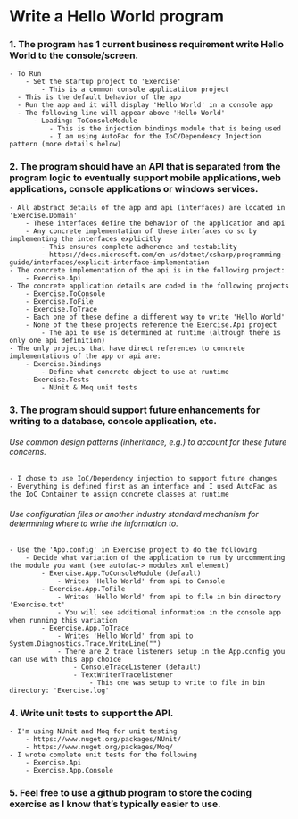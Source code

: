 
# Write a Hello World program

### 1. The program has 1 current business requirement write Hello World to the console/screen.
	
	- To Run
		- Set the startup project to 'Exercise'
			- This is a common console applicatiton project 
      - This is the default behavior of the app 
      - Run the app and it will display 'Hello World' in a console app
      - The following line will appear above 'Hello World'
          - Loading: ToConsoleModule
              - This is the injection bindings module that is being used
              - I am using AutoFac for the IoC/Dependency Injection pattern (more details below)

### 2. The program should have an API that is separated from the program logic to eventually support mobile applications, web applications, console applications or windows services.
	
	- All abstract details of the app and api (interfaces) are located in 'Exercise.Domain'
		- These interfaces define the behavior of the application and api
		- Any concrete implementation of these interfaces do so by implementing the interfaces explicitly
			- This ensures complete adherence and testability 
			- https://docs.microsoft.com/en-us/dotnet/csharp/programming-guide/interfaces/explicit-interface-implementation
	- The concrete implementation of the api is in the following project:
		- Exercise.Api
	- The concrete application details are coded in the following projects
		- Exercise.ToConsole	 
		- Exercise.ToFile
		- Exercise.ToTrace
		- Each one of these define a different way to write 'Hello World'
		- None of the these projects reference the Exercise.Api project
			- The api to use is determined at runtime (although there is only one api definition) 
	- The only projects that have direct references to concrete implementations of the app or api are:
		- Exercise.Bindings
			- Define what concrete object to use at runtime
		- Exercise.Tests
			- NUnit & Moq unit tests
    


### 3. The program should support future enhancements for writing to a database, console application, etc.

###### Use common design patterns (inheritance, e.g.) to account for these future concerns.
	
	- I chose to use IoC/Dependency injection to support future changes
	- Everything is defined first as an interface and I used AutoFac as the IoC Container to assign concrete classes at runtime

###### Use configuration files or another industry standard mechanism for determining where to write the information to.

	- Use the 'App.config' in Exercise project to do the following
		- Decide what variation of the application to run by uncommenting the module you want (see autofac-> modules xml element)
			- Exercise.App.ToConsoleModule (default)
				- Writes 'Hello World' from api to Console
			- Exercise.App.ToFile
				- Writes 'Hello World' from api to file in bin directory 'Exercise.txt'
				- You will see additional information in the console app when running this variation 	 	  
			- Exercise.App.ToTrace
				- Writes 'Hello World' from api to System.Diagnostics.Trace.WriteLine("") 
				- There are 2 trace listeners setup in the App.config you can use with this app choice
					- ConsoleTraceListener (default)
					- TextWriterTracelistener
						- This one was setup to write to file in bin directory: 'Exercise.log' 	  	 	               


### 4. Write unit tests to support the API.

	- I'm using NUnit and Moq for unit testing
    	- https://www.nuget.org/packages/NUnit/
    	- https://www.nuget.org/packages/Moq/	 
	- I wrote complete unit tests for the following
		- Exercise.Api
		- Exercise.App.Console 

### 5. Feel free to use a github program to store the coding exercise as I know that’s typically easier to use.

